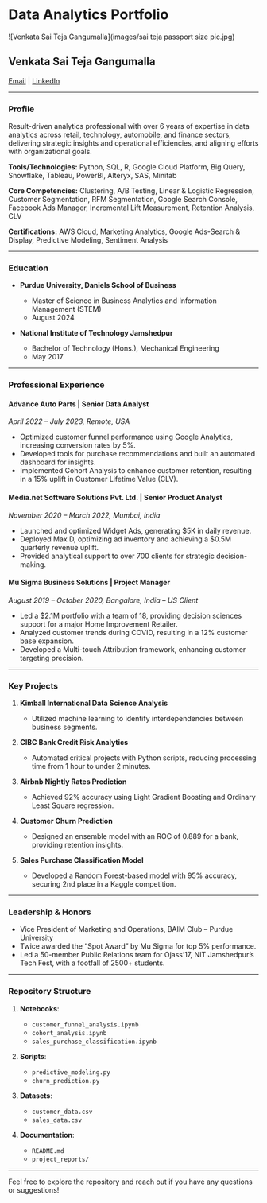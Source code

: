 # Data Analytics Portfolio

![Venkata Sai Teja Gangumalla](images/sai teja passport size pic.jpg)

## Venkata Sai Teja Gangumalla
[Email](mailto:gvsaiteja96@gmail.com) | [LinkedIn](https://linkedin.com/in/venkata-sai-teja)

---

### Profile

Result-driven analytics professional with over 6 years of expertise in data analytics across retail, technology, automobile, and finance sectors, delivering strategic insights and operational efficiencies, and aligning efforts with organizational goals.

**Tools/Technologies:** Python, SQL, R, Google Cloud Platform, Big Query, Snowflake, Tableau, PowerBI, Alteryx, SAS, Minitab

**Core Competencies:** Clustering, A/B Testing, Linear & Logistic Regression, Customer Segmentation, RFM Segmentation, Google Search Console, Facebook Ads Manager, Incremental Lift Measurement, Retention Analysis, CLV

**Certifications:** AWS Cloud, Marketing Analytics, Google Ads-Search & Display, Predictive Modeling, Sentiment Analysis

---

### Education

- **Purdue University, Daniels School of Business**
  - Master of Science in Business Analytics and Information Management (STEM)
  - August 2024
  
- **National Institute of Technology Jamshedpur**
  - Bachelor of Technology (Hons.), Mechanical Engineering
  - May 2017

---

### Professional Experience

#### Advance Auto Parts | Senior Data Analyst
*April 2022 – July 2023, Remote, USA*

- Optimized customer funnel performance using Google Analytics, increasing conversion rates by 5%.
- Developed tools for purchase recommendations and built an automated dashboard for insights.
- Implemented Cohort Analysis to enhance customer retention, resulting in a 15% uplift in Customer Lifetime Value (CLV).

#### Media.net Software Solutions Pvt. Ltd. | Senior Product Analyst
*November 2020 – March 2022, Mumbai, India*

- Launched and optimized Widget Ads, generating $5K in daily revenue.
- Deployed Max D, optimizing ad inventory and achieving a $0.5M quarterly revenue uplift.
- Provided analytical support to over 700 clients for strategic decision-making.

#### Mu Sigma Business Solutions | Project Manager
*August 2019 – October 2020, Bangalore, India – US Client*

- Led a $2.1M portfolio with a team of 18, providing decision sciences support for a major Home Improvement Retailer.
- Analyzed customer trends during COVID, resulting in a 12% customer base expansion.
- Developed a Multi-touch Attribution framework, enhancing customer targeting precision.

---

### Key Projects

1. **Kimball International Data Science Analysis**
   - Utilized machine learning to identify interdependencies between business segments.
   
2. **CIBC Bank Credit Risk Analytics**
   - Automated critical projects with Python scripts, reducing processing time from 1 hour to under 2 minutes.

3. **Airbnb Nightly Rates Prediction**
   - Achieved 92% accuracy using Light Gradient Boosting and Ordinary Least Square regression.

4. **Customer Churn Prediction**
   - Designed an ensemble model with an ROC of 0.889 for a bank, providing retention insights.

5. **Sales Purchase Classification Model**
   - Developed a Random Forest-based model with 95% accuracy, securing 2nd place in a Kaggle competition.

---

### Leadership & Honors

- Vice President of Marketing and Operations, BAIM Club – Purdue University
- Twice awarded the “Spot Award” by Mu Sigma for top 5% performance.
- Led a 50-member Public Relations team for Ojass’17, NIT Jamshedpur’s Tech Fest, with a footfall of 2500+ students.

---

### Repository Structure

1. **Notebooks**:
    - `customer_funnel_analysis.ipynb`
    - `cohort_analysis.ipynb`
    - `sales_purchase_classification.ipynb`

2. **Scripts**:
    - `predictive_modeling.py`
    - `churn_prediction.py`

3. **Datasets**:
    - `customer_data.csv`
    - `sales_data.csv`

4. **Documentation**:
    - `README.md`
    - `project_reports/`

---

Feel free to explore the repository and reach out if you have any questions or suggestions!
